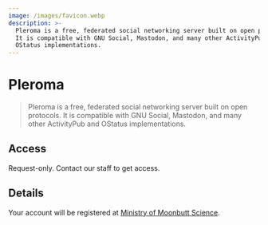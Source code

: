 ```yaml
---
image: /images/favicon.webp
description: >-
  Pleroma is a free, federated social networking server built on open protocols.
  It is compatible with GNU Social, Mastodon, and many other ActivityPub and
  OStatus implementations.
---
```


# Pleroma

> Pleroma is a free, federated social networking server built on open protocols.
It is compatible with GNU Social, Mastodon, and many other ActivityPub and
OStatus implementations.

## Access

Request-only. Contact our staff to get access.

## Details

Your account will be registered at [Ministry of Moonbutt Science](https://ministry.moonbutt.Science).